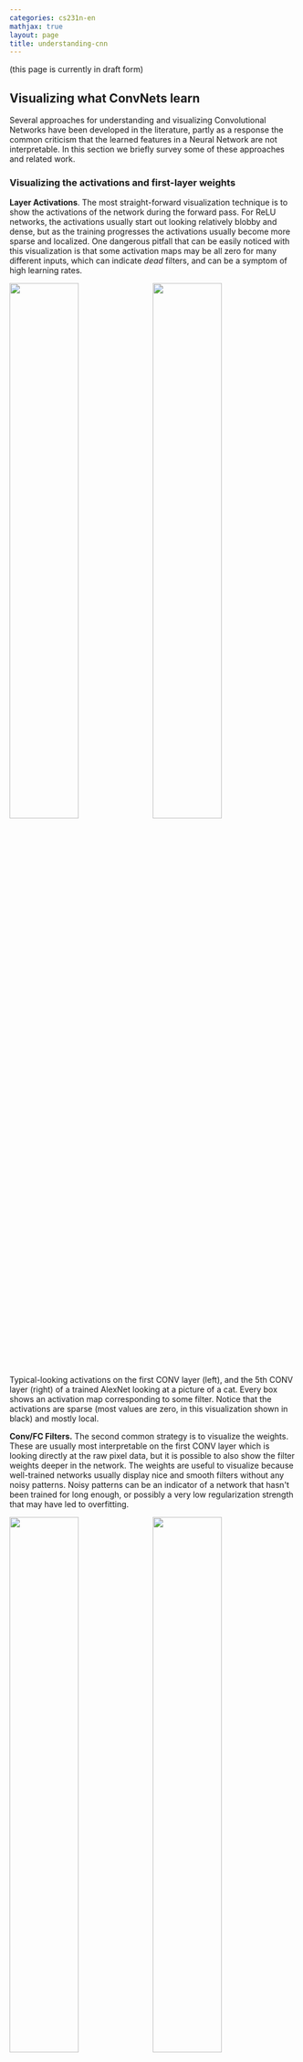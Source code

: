 ```yaml
---
categories: cs231n-en
mathjax: true
layout: page
title: understanding-cnn
---
```


<a name='vis'></a>

(this page is currently in draft form)

## Visualizing what ConvNets learn

Several approaches for understanding and visualizing Convolutional Networks have been developed in the literature, partly as a response the common criticism that the learned features in a Neural Network are not interpretable. In this section we briefly survey some of these approaches and related work.

### Visualizing the activations and first-layer weights

**Layer Activations**. The most straight-forward visualization technique is to show the activations of the network during the forward pass. For ReLU networks, the activations usually start out looking relatively blobby and dense, but as the training progresses the activations usually become more sparse and localized. One dangerous pitfall that can be easily noticed with this visualization is that some activation maps may be all zero for many different inputs, which can indicate *dead* filters, and can be a symptom of high learning rates.

<div class="fig figcenter fighighlight">
  <img src="/Dairy/assets/images/cs231n/cnnvis/act1.jpeg" width="49%">
  <img src="/Dairy/assets/images/cs231n/cnnvis/act2.jpeg" width="49%">
  <div class="figcaption">
    Typical-looking activations on the first CONV layer (left), and the 5th CONV layer (right) of a trained AlexNet looking at a picture of a cat. Every box shows an activation map corresponding to some filter. Notice that the activations are sparse (most values are zero, in this visualization shown in black) and mostly local.
  </div>
</div>

**Conv/FC Filters.** The second common strategy is to visualize the weights. These are usually most interpretable on the first CONV layer which is looking directly at the raw pixel data, but it is possible to also show the filter weights deeper in the network. The weights are useful to visualize because well-trained networks usually display nice and smooth filters without any noisy patterns. Noisy patterns can be an indicator of a network that hasn't been trained for long enough, or possibly a very low regularization strength that may have led to overfitting.

<div class="fig figcenter fighighlight">
  <img src="/Dairy/assets/images/cs231n/cnnvis/filt1.jpeg" width="49%">
  <img src="/Dairy/assets/images/cs231n/cnnvis/filt2.jpeg" width="49%">
  <div class="figcaption">
    Typical-looking filters on the first CONV layer (left), and the 2nd CONV layer (right) of a trained AlexNet. Notice that the first-layer weights are very nice and smooth, indicating nicely converged network. The color/grayscale features are clustered because the AlexNet contains two separate streams of processing, and an apparent consequence of this architecture is that one stream develops high-frequency grayscale features and the other low-frequency color features. The 2nd CONV layer weights are not as interpretable, but it is apparent that they are still smooth, well-formed, and absent of noisy patterns.
  </div>
</div>

### Retrieving images that maximally activate a neuron

Another visualization technique is to take a large dataset of images, feed them through the network and keep track of which images maximally activate some neuron. We can then visualize the images to get an understanding of what the neuron is looking for in its receptive field. One such visualization (among others) is shown in [Rich feature hierarchies for accurate object detection and semantic segmentation](http://arxiv.org/abs/1311.2524) by Ross Girshick et al.:

<div class="fig figcenter fighighlight">
  <img src="/Dairy/assets/images/cs231n/cnnvis/pool5max.jpeg" width="100%">
  <div class="figcaption">
    Maximally activating images for some POOL5 (5th pool layer) neurons of an AlexNet. The activation values and the receptive field of the particular neuron are shown in white. (In particular, note that the POOL5 neurons are a function of a relatively large portion of the input image!) It can be seen that some neurons are responsive to upper bodies, text, or specular highlights.
  </div>
</div>

One problem with this approach is that ReLU neurons do not necessarily have any semantic meaning by themselves. Rather, it is more appropriate to think of multiple ReLU neurons as the basis vectors of some space that represents in image patches. In other words, the visualization is showing the patches at the edge of the cloud of representations, along the (arbitrary) axes that correspond to the filter weights. This can also be seen by the fact that neurons in a ConvNet operate linearly over the input space, so any arbitrary rotation of that space is a no-op. This point was further argued in [Intriguing properties of neural networks](http://arxiv.org/abs/1312.6199) by Szegedy et al., where they perform a similar visualization along arbitrary directions in the representation space.

### Embedding the codes with t-SNE 

ConvNets can be interpreted as gradually transforming the images into a representation in which the classes are separable by a linear classifier. We can get a rough idea about the topology of this space by embedding images into two dimensions so that their low-dimensional representation has approximately equal distances than their high-dimensional representation. There are many embedding methods that have been developed with the intuition of embedding high-dimensional vectors in a low-dimensional space while preserving the pairwise distances of the points. Among these, [t-SNE](http://lvdmaaten.github.io/tsne/) is one of the best-known methods that consistently produces visually-pleasing results.

To produce an embedding, we can take a set of images and use the ConvNet to extract the CNN codes (e.g. in AlexNet the 4096-dimensional vector right before the classifier, and crucially, including the ReLU non-linearity). We can then plug these into t-SNE and get 2-dimensional vector for each image. The corresponding images can them be visualized in a grid:

<div class="fig figcenter fighighlight">
  <img src="/Dairy/assets/images/cs231n/cnnvis/tsne.jpeg" width="100%">
  <div class="figcaption">
    t-SNE embedding of a set of images based on their CNN codes. Images that are nearby each other are also close in the CNN representation space, which implies that the CNN "sees" them as being very similar. Notice that the similarities are more often class-based and semantic rather than pixel and color-based. For more details on how this visualization was produced the associated code, and more related visualizations at different scales refer to <a href="http://cs.stanford.edu/people/karpathy/cnnembed/">t-SNE visualization of CNN codes</a>.
  </div>
</div>

### Occluding parts of the image

Suppose that a ConvNet classifies an image as a dog. How can we be certain that it's actually picking up on the dog in the image as opposed to some contextual cues from the background or some other miscellaneous object? One way of investigating which part of the image some classification prediction is coming from is by plotting the probability of the class of interest (e.g. dog class) as a function of the position of an occluder object. That is, we iterate over regions of the image, set a patch of the image to be all zero, and look at the probability of the class. We can visualize the probability as a 2-dimensional heat map. This approach has been used in Matthew Zeiler's [Visualizing and Understanding Convolutional Networks](http://arxiv.org/abs/1311.2901):

<div class="fig figcenter fighighlight">
  <img src="/Dairy/assets/images/cs231n/cnnvis/occlude.jpeg" width="100%">
  <div class="figcaption">
    Three input images (top). Notice that the occluder region is shown in grey. As we slide the occluder over the image we record the probability of the correct class and then visualize it as a heatmap (shown below each image). For instance, in the left-most image we see that the probability of Pomeranian plummets when the occluder covers the face of the dog, giving us some level of confidence that the dog's face is primarily responsible for the high classification score. Conversely, zeroing out other parts of the image is seen to have relatively negligible impact.
  </div>
</div>

### Visualizing the data gradient and friends

**Data Gradient**.

[Deep Inside Convolutional Networks: Visualising Image Classification Models and Saliency Maps](http://arxiv.org/abs/1312.6034)

**DeconvNet**.

[Visualizing and Understanding Convolutional Networks](http://arxiv.org/abs/1311.2901)

**Guided Backpropagation**.

[Striving for Simplicity: The All Convolutional Net](http://arxiv.org/abs/1412.6806)

### Reconstructing original images based on CNN Codes

[Understanding Deep Image Representations by Inverting Them](http://arxiv.org/abs/1412.0035)

### How much spatial information is preserved?

[Do ConvNets Learn Correspondence?](http://papers.nips.cc/paper/5420-do-convnets-learn-correspondence.pdf) (tldr: yes)

### Plotting performance as a function of image attributes

[ImageNet Large Scale Visual Recognition Challenge](http://arxiv.org/abs/1409.0575)

## Fooling ConvNets

[Explaining and Harnessing Adversarial Examples](http://arxiv.org/abs/1412.6572)

## Comparing ConvNets to Human labelers

[What I learned from competing against a ConvNet on ImageNet](http://karpathy.github.io/2014/09/02/what-i-learned-from-competing-against-a-convnet-on-imagenet/)
